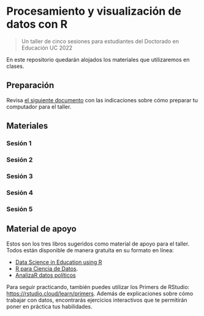 # Procesamiento y visualización de datos con R

> Un taller de cinco sesiones para estudiantes del Doctorado en Educación UC 2022

En este repositorio quedarán alojados los materiales que utilizaremos en clases. 

## Preparación

Revisa [el siguiente documento](https://github.com/rivaquiroga/taller-r-doctorado-educacion-2022/blob/master/preparacion-instalacion.md) con las indicaciones sobre cómo preparar tu computador para el taller. 

## Materiales

### Sesión 1

### Sesión 2

### Sesión 3

### Sesión 4

### Sesión 5


## Material de apoyo

Estos son los tres libros sugeridos como material de apoyo para el taller. Todos están disponible de manera gratuita en su formato en línea:

- [Data Science in Education using R](https://datascienceineducation.com/)
- [R para Ciencia de Datos](https://es.r4ds.hadley.nz/).  
- [AnalizaR datos políticos](https://arcruz0.github.io/libroadp/)

Para seguir practicando, también puedes utilizar los Primers de RStudio: <https://rstudio.cloud/learn/primers>. Además de explicaciones sobre cómo trabajar con datos, encontrarás ejercicios interactivos que te permitirán poner en práctica tus habilidades. 




